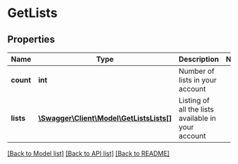 # GetLists

## Properties
Name | Type | Description | Notes
------------ | ------------- | ------------- | -------------
**count** | **int** | Number of lists in your account | 
**lists** | [**\Swagger\Client\Model\GetListsLists[]**](GetListsLists.md) | Listing of all the lists available in your account | 

[[Back to Model list]](../README.md#documentation-for-models) [[Back to API list]](../README.md#documentation-for-api-endpoints) [[Back to README]](../README.md)


